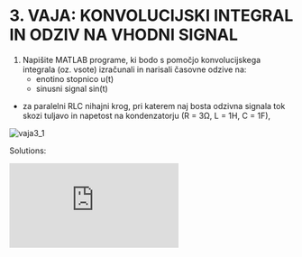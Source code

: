 # 3. VAJA: KONVOLUCIJSKI INTEGRAL IN ODZIV NA VHODNI SIGNAL

1. Napišite MATLAB programe, ki bodo s pomočjo konvolucijskega integrala (oz. vsote)
   izračunali in narisali časovne odzive na: 
   *  enotino stopnico u(t)
   *  sinusni signal sin(t)

* za paralelni RLC nihajni krog, pri katerem naj bosta odzivna signala tok skozi tuljavo
in napetost na kondenzatorju (R = 3Ω, L = 1H, C = 1F),

![vaja3_1](https://user-images.githubusercontent.com/4838487/32390412-a955b28a-c0ce-11e7-8ca3-78978dfe8836.png)

Solutions:

![tok iL](http://latex.codecogs.com/gif.latex?LC%5Cfrac%7Bd%5E2i_L%28t%29%7D%7Bdt%5E2%7D%20&plus;%20%5Cfrac%7BL%7D%7BR%7D%20%5Cfrac%7Bdi_L%28t%29%7D%7Bdt%7D%20&plus;%20i_L%20%3D%20i_g)


